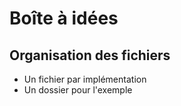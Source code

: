 
Boîte à idées
=============



Organisation des fichiers
-------------------------

 - Un fichier par implémentation
 - Un dossier pour l'exemple








